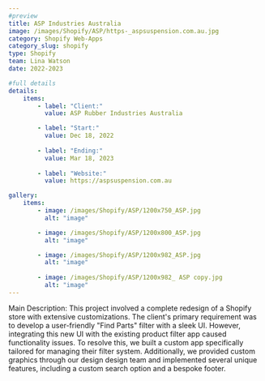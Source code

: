 ```yaml
---
#preview
title: ASP Industries Australia
image: /images/Shopify/ASP/https-_aspsuspension.com.au.jpg
category: Shopify Web-Apps
category_slug: shopify
type: Shopify
team: Lina Watson
date: 2022-2023

#full details
details:
    items:
        - label: "Client:"
          value: ASP Rubber Industries Australia

        - label: "Start:"
          value: Dec 18, 2022
        
        - label: "Ending:"
          value: Mar 18, 2023
        
        - label: "Website:"
          value: https://aspsuspension.com.au

gallery: 
    items:
        - image: /images/Shopify/ASP/1200x750_ASP.jpg
          alt: "image"

        - image: /images/Shopify/ASP/1200x800_ASP.jpg
          alt: "image"

        - image: /images/Shopify/ASP/1200x982_ASP.jpg
          alt: "image"
        
        - image: /images/Shopify/ASP/1200x982_ ASP copy.jpg
          alt: "image"
---
```


Main Description: This project involved a complete redesign of a Shopify store with extensive customizations. The client's primary requirement was to develop a user-friendly "Find Parts" filter with a sleek UI. However, integrating this new UI with the existing product filter app caused functionality issues. To resolve this, we built a custom app specifically tailored for managing their filter system. Additionally, we provided custom graphics through our design design team and implemented several unique features, including a custom search option and a bespoke footer.
